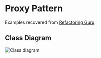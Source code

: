 # Proxy Pattern

Examples recovered from [Refactoring Guru](https://refactoring.guru/es/design-patterns/proxy).

## Class Diagram

![Class diagram](https://refactoring.guru/images/patterns/diagrams/proxy/structure.png)